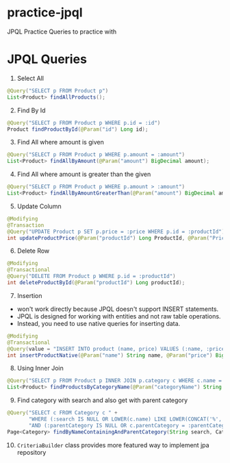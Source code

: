 # practice-jpql
JPQL Practice Queries to practice with

# JPQL Queries

1. Select All
```java
@Query("SELECT p FROM Product p")
List<Product> findAllProducts();
```

2. Find By Id
```java
@Query("SELECT p FROM Product p WHERE p.id = :id")
Product findProductById(@Param("id") Long id);
```

3. Find All where amount is given
```java
@Query("SELECT p FROM Product p WHERE p.amount = :amount")
List<Product> findAllByAmount(@Param("amount") BigDecimal amount);
```

4. Find All where amount is greater than the given
```java
@Query("SELECT p FROM Product p WHERE p.amount > :amount")
List<Product> findAllByAmountGreaterThan(@Param("amount") BigDecimal amount);
```

5. Update Column
```java
@Modifying
@Transaction
@Query("UPDATE Product p SET p.price = :price WHERE p.id = :productId")
int updateProductPrice(@Param("productId") Long ProductId, @Param("Price") BigDecimal price)
```

6. Delete Row
```java
@Modifying
@Transactional
@Query("DELETE FROM Product p WHERE p.id = :productId")
int deleteProductById(@Param("productId") Long productId);
```

7. Insertion
- won't work directly because JPQL doesn't support INSERT statements.
- JPQL is designed for working with entities and not raw table operations.
- Instead, you need to use native queries for inserting data.
```java
@Modifying
@Transactional
@Query(value = "INSERT INTO product (name, price) VALUES (:name, :price)", nativeQuery = true)
int insertProductNative(@Param("name") String name, @Param("price") BigDecimal price);
```

8. Using Inner Join
```java
@Query("SELECT p FROM Product p INNER JOIN p.category c WHERE c.name = :categoryName")
List<Product> findProductsByCategoryName(@Param("categoryName") String categoryName);
```

9. Find category with search and also get with parent category
```java
@Query("SELECT c FROM Category c " +
       "WHERE (:search IS NULL OR LOWER(c.name) LIKE LOWER(CONCAT('%', :search, '%'))) " +
       "AND (:parentCategory IS NULL OR c.parentCategory = :parentCategory)")
Page<Category> findByNameContainingAndParentCategory(String search, Category parentCategory, Pageable pageable);
```

10. `CriteriaBuilder` class provides more featured way to implement jpa repository
